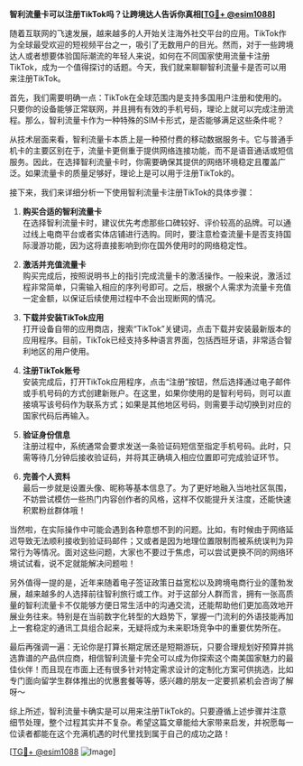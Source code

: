 **智利流量卡可以注册TikTok吗？让跨境达人告诉你真相[[TG💪+ @esim1088](https://t.me/s/esim1088)]**

随着互联网的飞速发展，越来越多的人开始关注海外社交平台的应用。TikTok作为全球最受欢迎的短视频平台之一，吸引了无数用户的目光。然而，对于一些跨境达人或者想要体验国际潮流的年轻人来说，如何在不同国家使用流量卡注册TikTok，成为一个值得探讨的话题。今天，我们就来聊聊智利流量卡是否可以用来注册TikTok。

首先，我们需要明确一点：TikTok在全球范围内是支持多国用户注册和使用的。只要你的设备能够正常联网，并且拥有有效的手机号码，理论上就可以完成注册流程。那么，智利流量卡作为一种特殊的SIM卡形式，是否能够满足这些条件呢？

从技术层面来看，智利流量卡本质上是一种预付费的移动数据服务卡。它与普通手机卡的主要区别在于，流量卡更侧重于提供网络连接功能，而不是语音通话或短信服务。因此，在选择智利流量卡时，你需要确保其提供的网络环境稳定且覆盖广泛。如果流量卡的质量足够好，理论上是可以用于注册TikTok的。

接下来，我们来详细分析一下使用智利流量卡注册TikTok的具体步骤：

1. **购买合适的智利流量卡**  
   在选择智利流量卡时，建议优先考虑那些口碑较好、评价较高的品牌。可以通过线上电商平台或者实体店铺进行选购。同时，要注意检查流量卡是否支持国际漫游功能，因为这将直接影响到你在国外使用时的网络稳定性。

2. **激活并充值流量卡**  
   购买完成后，按照说明书上的指引完成流量卡的激活操作。一般来说，激活过程非常简单，只需输入相应的序列号即可。之后，根据个人需求为流量卡充值一定金额，以保证后续使用过程中不会出现断网的情况。

3. **下载并安装TikTok应用**  
   打开设备自带的应用商店，搜索“TikTok”关键词，点击下载并安装最新版本的应用程序。目前，TikTok已经支持多种语言界面，包括西班牙语，非常适合智利地区的用户使用。

4. **注册TikTok账号**  
   安装完成后，打开TikTok应用程序，点击“注册”按钮，然后选择通过电子邮件或手机号码的方式创建新账户。在这里，如果你使用的是智利号码，则可以直接填写该号码作为联系方式；如果是其他地区号码，则需要手动切换到对应的国家代码后再输入。

5. **验证身份信息**  
   注册过程中，系统通常会要求发送一条验证码短信至指定手机号码。此时，只需等待几分钟后接收验证码，并将其正确填入相应位置即可完成验证环节。

6. **完善个人资料**  
   最后一步就是设置头像、昵称等基本信息了。为了更好地融入当地社区氛围，不妨尝试模仿一些热门内容创作者的风格，这样不仅能提升关注度，还能快速积累粉丝群体哦！

当然啦，在实际操作中可能会遇到各种意想不到的问题。比如，有时候由于网络延迟导致无法顺利接收到验证码邮件；又或者是因为地理位置限制而被系统误判为异常行为等情况。面对这些问题，大家也不要过于焦虑，可以尝试更换不同的网络环境试试看，说不定就能解决问题啦！

另外值得一提的是，近年来随着电子签证政策日益宽松以及跨境电商行业的蓬勃发展，越来越多的人选择前往智利旅行或工作。对于这部分人群而言，拥有一张高质量的智利流量卡不仅能够方便日常生活中的沟通交流，还能帮助他们更加高效地开展业务往来。特别是在当前数字化转型的大趋势下，掌握一门流利的外语技能再加上一套稳定的通讯工具组合起来，无疑将成为未来职场竞争中的重要优势所在。

最后再强调一遍：无论你是打算长期定居还是短期游玩，只要合理规划好预算并挑选靠谱的产品供应商，相信智利流量卡完全可以成为你探索这个南美国家魅力的最佳伙伴！而且现在市面上还有很多针对特定需求设计的定制化方案可供挑选，比如专门面向留学生群体推出的优惠套餐等等，感兴趣的朋友一定要抓紧机会咨询了解呀～

综上所述，智利流量卡确实是可以用来注册TikTok的。只要遵循上述步骤并注意细节处理，整个过程其实并不复杂。希望这篇文章能给大家带来启发，并祝愿每一位读者都能在这个充满机遇的时代里找到属于自己的成功之路！

[[TG💪+ @esim1088](https://t.me/s/esim1088) ![Image](https://i.postimg.cc/4NQfJmqS/Snipaste-2025-05-13-00-14-12.png)]